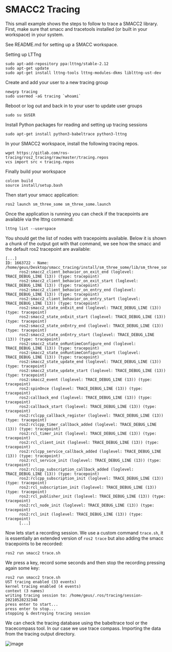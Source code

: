 # SMACC2 Tracing

This small example shows the steps to follow to trace a SMACC2 library.
First, make sure that smacc and tracetools installed (or built in your workspace) in your system.

See README.md for setting up a SMACC workspace.

Setting up LTTng

```
sudo apt-add-repository ppa:lttng/stable-2.12
sudo apt-get update
sudo apt-get install lttng-tools lttng-modules-dkms liblttng-ust-dev
```

Create and add your user to a new tracing group

```
newgrp tracing
sudo usermod -aG tracing `whoami`
```
Reboot or log out and back in to your user to update user groups

```
sudo su $USER
```
Install Python packages for reading and setting up tracing sessions

```
sudo apt-get install python3-babeltrace python3-lttng
```
In your SMACC2 workspace, install the following tracing repos.

```
wget https://gitlab.com/ros-tracing/ros2_tracing/raw/master/tracing.repos
vcs import src < tracing.repos
```
Finally build your workspace

```
colcon build
source install/setup.bash
```
Then start your smacc application:

```
ros2 launch sm_three_some sm_three_some.launch
```
Once the application is running you can check if the tracepoints are available via the lttng command:

```
lttng list --userspace
```
You should get the list of nodes with tracepoints available. Below it is shown a chunk of the output got with that command, we see how the smacc and the default ros2 tracepoint are available:

```
[...]
ID: 1663722 - Name: /home/geus/Desktop/smacc_tracing/install/sm_three_some/lib/sm_three_some/sm_three_some_node
      ros2:smacc2_client_behavior_on_exit_end (loglevel: TRACE_DEBUG_LINE (13)) (type: tracepoint)
      ros2:smacc2_client_behavior_on_exit_start (loglevel: TRACE_DEBUG_LINE (13)) (type: tracepoint)
      ros2:smacc2_client_behavior_on_entry_end (loglevel: TRACE_DEBUG_LINE (13)) (type: tracepoint)
      ros2:smacc2_client_behavior_on_entry_start (loglevel: TRACE_DEBUG_LINE (13)) (type: tracepoint)
      ros2:smacc2_state_onExit_end (loglevel: TRACE_DEBUG_LINE (13)) (type: tracepoint)
      ros2:smacc2_state_onExit_start (loglevel: TRACE_DEBUG_LINE (13)) (type: tracepoint)
      ros2:smacc2_state_onEntry_end (loglevel: TRACE_DEBUG_LINE (13)) (type: tracepoint)
      ros2:smacc2_state_onEntry_start (loglevel: TRACE_DEBUG_LINE (13)) (type: tracepoint)
      ros2:smacc2_state_onRuntimeConfigure_end (loglevel: TRACE_DEBUG_LINE (13)) (type: tracepoint)
      ros2:smacc2_state_onRuntimeConfigure_start (loglevel: TRACE_DEBUG_LINE (13)) (type: tracepoint)
      ros2:smacc2_state_update_end (loglevel: TRACE_DEBUG_LINE (13)) (type: tracepoint)
      ros2:smacc2_state_update_start (loglevel: TRACE_DEBUG_LINE (13)) (type: tracepoint)
      ros2:smacc2_event (loglevel: TRACE_DEBUG_LINE (13)) (type: tracepoint)
      ros2:spinOnce (loglevel: TRACE_DEBUG_LINE (13)) (type: tracepoint)
      ros2:callback_end (loglevel: TRACE_DEBUG_LINE (13)) (type: tracepoint)
      ros2:callback_start (loglevel: TRACE_DEBUG_LINE (13)) (type: tracepoint)
      ros2:rclcpp_callback_register (loglevel: TRACE_DEBUG_LINE (13)) (type: tracepoint)
      ros2:rclcpp_timer_callback_added (loglevel: TRACE_DEBUG_LINE (13)) (type: tracepoint)
      ros2:rcl_timer_init (loglevel: TRACE_DEBUG_LINE (13)) (type: tracepoint)
      ros2:rcl_client_init (loglevel: TRACE_DEBUG_LINE (13)) (type: tracepoint)
      ros2:rclcpp_service_callback_added (loglevel: TRACE_DEBUG_LINE (13)) (type: tracepoint)
      ros2:rcl_service_init (loglevel: TRACE_DEBUG_LINE (13)) (type: tracepoint)
      ros2:rclcpp_subscription_callback_added (loglevel: TRACE_DEBUG_LINE (13)) (type: tracepoint)
      ros2:rclcpp_subscription_init (loglevel: TRACE_DEBUG_LINE (13)) (type: tracepoint)
      ros2:rcl_subscription_init (loglevel: TRACE_DEBUG_LINE (13)) (type: tracepoint)
      ros2:rcl_publisher_init (loglevel: TRACE_DEBUG_LINE (13)) (type: tracepoint)
      ros2:rcl_node_init (loglevel: TRACE_DEBUG_LINE (13)) (type: tracepoint)
      ros2:rcl_init (loglevel: TRACE_DEBUG_LINE (13)) (type: tracepoint)
      [...]
```
Now lets start a recording session. We use a custom command ```trace.sh```, it is essentially an extended version of ```ros2 trace``` but also adding the smacc tracepoints to be recorded:

```
ros2 run smacc2 trace.sh
```
We press a key, record some seconds and then stop the recording pressing again some key:

```
ros2 run smacc2 trace.sh
UST tracing enabled (33 events)
kernel tracing enabled (4 events)
context (3 names)
writing tracing session to: /home/geus/.ros/tracing/session-20210528232348
press enter to start...
press enter to stop...
stopping & destroying tracing session
```
We can check the tracing database using the babeltrace tool or the tracecompass tool.
In our case we use trace compass. Importing the data from the tracing output directory.

![image](https://user-images.githubusercontent.com/13334595/120043632-9b258500-c00c-11eb-9e64-cb5507c46f49.png)
